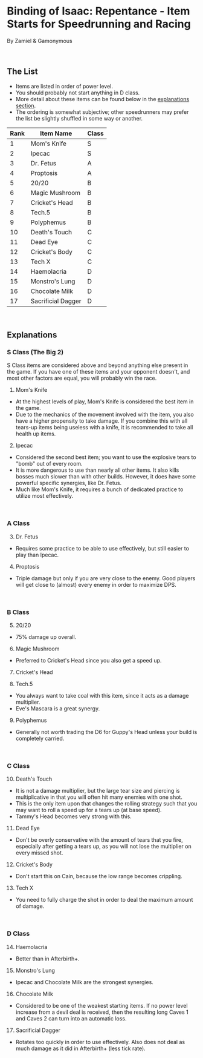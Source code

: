 # Binding of Isaac: Repentance - Item Starts for Speedrunning and Racing

By Zamiel & Gamonymous

<br>

## The List

- Items are listed in order of power level.
- You should probably not start anything in D class.
- More detail about these items can be found below in the [explanations section](#explanations).
- The ordering is somewhat subjective; other speedrunners may prefer the list be slightly shuffled in some way or another.

| Rank | Item Name          | Class |
| ---- | ------------------ | ----- |
| 1    | Mom's Knife        | S     |
| 2    | Ipecac             | S     |
| 3    | Dr. Fetus          | A     |
| 4    | Proptosis          | A     |
| 5    | 20/20              | B     |
| 6    | Magic Mushroom     | B     |
| 7    | Cricket's Head     | B     |
| 8    | Tech.5             | B     |
| 9    | Polyphemus         | B     |
| 10   | Death's Touch      | C     |
| 11   | Dead Eye           | C     |
| 12   | Cricket's Body     | C     |
| 13   | Tech X             | C     | 
| 14   | Haemolacria        | D     |
| 15   | Monstro's Lung     | D     |
| 16   | Chocolate Milk     | D     |
| 17   | Sacrificial Dagger | D     |

<br>

## Explanations

### S Class (The Big 2)

S Class items are considered above and beyond anything else present in the game. If you have one of these items and your opponent doesn't, and most other factors are equal, you will probably win the race.

1) Mom's Knife

- At the highest levels of play, Mom's Knife is considered the best item in the game.
- Due to the mechanics of the movement involved with the item, you also have a higher propensity to take damage. If you combine this with all tears-up items being useless with a knife, it is recommended to take all health up items.

2) Ipecac

- Considered the second best item; you want to use the explosive tears to "bomb" out of every room.
- It is more dangerous to use than nearly all other items. It also kills bosses much slower than with other builds. However, it does have some powerful specific synergies, like Dr. Fetus.
- Much like Mom's Knife, it requires a bunch of dedicated practice to utilize most effectively.

<br>

### A Class

3) Dr. Fetus

- Requires some practice to be able to use effectively, but still easier to play than Ipecac.

4) Proptosis

- Triple damage but only if you are very close to the enemy. Good players will get close to (almost) every enemy in order to maximize DPS.

<br>

### B Class

5) 20/20

- 75% damage up overall.

6) Magic Mushroom

- Preferred to Cricket's Head since you also get a speed up.

7) Cricket's Head

8) Tech.5

- You always want to take coal with this item, since it acts as a damage multiplier.
- Eve's Mascara is a great synergy.

9) Polyphemus

- Generally not worth trading the D6 for Guppy's Head unless your build is completely carried.

<br>

### C Class

10) Death's Touch

- It is not a damage multiplier, but the large tear size and piercing is multiplicative in that you will often hit many enemies with one shot.
- This is the only item upon that changes the rolling strategy such that you may want to roll a speed up for a tears up (at base speed).
- Tammy's Head becomes very strong with this.

11) Dead Eye

- Don't be overly conservative with the amount of tears that you fire, especially after getting a tears up, as you will not lose the multiplier on every missed shot.

12) Cricket's Body

- Don't start this on Cain, because the low range becomes crippling.

13) Tech X

- You need to fully charge the shot in order to deal the maximum amount of damage.

<br>

### D Class

14) Haemolacria

- Better than in Afterbirth+.

15) Monstro's Lung

- Ipecac and Chocolate Milk are the strongest synergies.

16) Chocolate Milk

- Considered to be one of the weakest starting items. If no power level increase from a devil deal is received, then the resulting long Caves 1 and Caves 2 can turn into an automatic loss.

17) Sacrificial Dagger

- Rotates too quickly in order to use effectively. Also does not deal as much damage as it did in Afterbirth+ (less tick rate).
